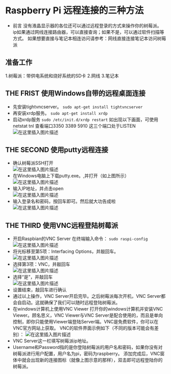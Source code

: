 # Raspberry Pi 远程连接的三种方法
- 前言
没有液晶显示器的各位还可以通过远程登录的方式来操作你的树莓派。
ip如果通过网线连接路由器，可以直接查询；如果不是，可以通过软件扫描等方式。
如果想要直接与笔记本相连访问请参考：网线直接连接笔记本访问树莓派
## 准备工作
1.树莓派：带供电系统和烧好系统的SD卡
2.网线
3.笔记本
## THE FRIST 使用Windows自带的远程桌面连接
   - 先安装tightvncserver。
     `sudo apt-get install tightvncserver`
   -  再安装xrdp服务。
       `sudo apt-get install xrdp`
   - 启动xrdp服务
       `sudo /etc/init.d/xrdp restart`
如出现以下画面，可使用 netstat tnl 查看端口3350 3389 5910 这三个端口处于LISTEN  
![在这里插入图片描述](https://img-blog.csdn.net/20181005195303868?watermark/2/text/aHR0cHM6Ly9ibG9nLmNzZG4ubmV0L3dlaXhpbl80MzAzMDg5Nw==/font/5a6L5L2T/fontsize/400/fill/I0JBQkFCMA==/dissolve/70)  
## THE SECOND 使用putty远程连接
- 确认树莓派SSH打开  
![在这里插入图片描述](https://img-blog.csdn.net/20181005195942505?watermark/2/text/aHR0cHM6Ly9ibG9nLmNzZG4ubmV0L3dlaXhpbl80MzAzMDg5Nw==/font/5a6L5L2T/fontsize/400/fill/I0JBQkFCMA==/dissolve/70)    
 - 在Windows电脑上下载putty.exe。,并打开（如上图所示）    
![在这里插入图片描述](https://img-blog.csdn.net/20181005200359862?watermark/2/text/aHR0cHM6Ly9ibG9nLmNzZG4ubmV0L3dlaXhpbl80MzAzMDg5Nw==/font/5a6L5L2T/fontsize/400/fill/I0JBQkFCMA==/dissolve/70)              
- 输入IP地址，并点击open    
![在这里插入图片描述](https://img-blog.csdn.net/20181005200809664?watermark/2/text/aHR0cHM6Ly9ibG9nLmNzZG4ubmV0L3dlaXhpbl80MzAzMDg5Nw==/font/5a6L5L2T/fontsize/400/fill/I0JBQkFCMA==/dissolve/70)    
 - 输入登录名和密码，按回车即可。然后就大功告成啦  
![在这里插入图片描述](https://img-blog.csdn.net/20181005201045773?watermark/2/text/aHR0cHM6Ly9ibG9nLmNzZG4ubmV0L3dlaXhpbl80MzAzMDg5Nw==/font/5a6L5L2T/fontsize/400/fill/I0JBQkFCMA==/dissolve/70)      
 ## THE THIRD 使用VNC远程登陆树莓派
 - 开启Raspbian的VNC Server
   在终端输入命令：
    `sudo raspi-config`
![在这里插入图片描述](https://img-blog.csdn.net/20181005202258915?watermark/2/text/aHR0cHM6Ly9ibG9nLmNzZG4ubmV0L3dlaXhpbl80MzAzMDg5Nw==/font/5a6L5L2T/fontsize/400/fill/I0JBQkFCMA==/dissolve/70)  
- 将光标移至第5项：Interfacing Options，并敲回车。  
![在这里插入图片描述](https://img-blog.csdn.net/20181005202529543?watermark/2/text/aHR0cHM6Ly9ibG9nLmNzZG4ubmV0L3dlaXhpbl80MzAzMDg5Nw==/font/5a6L5L2T/fontsize/400/fill/I0JBQkFCMA==/dissolve/70)  
- 选择第3项：VNC，并敲回车  
![在这里插入图片描述](https://img-blog.csdn.net/20181005202818746?watermark/2/text/aHR0cHM6Ly9ibG9nLmNzZG4ubmV0L3dlaXhpbl80MzAzMDg5Nw==/font/5a6L5L2T/fontsize/400/fill/I0JBQkFCMA==/dissolve/70)    
- 选择“是”，并敲回车  
![在这里插入图片描述](https://img-blog.csdn.net/20181005203007315?watermark/2/text/aHR0cHM6Ly9ibG9nLmNzZG4ubmV0L3dlaXhpbl80MzAzMDg5Nw==/font/5a6L5L2T/fontsize/400/fill/I0JBQkFCMA==/dissolve/70)  
- 设置结束，敲回车进行确认
- 通过以上操作，VNC Server开启完毕。之后树莓派每次开机，VNC Server都会自启动。这就确保了我们可以随时远程登陆树莓派。
 - 在windows计算机上使用VNC Viewer
打开你的windows计算机并安装VNC Viewer。顾名思义，VNC Viewer与VNC Server是配合使用的，而且是单向控制，即你只能使用Viewer端登陆Server端。VNC是免费软件，你可以在VNC官方网站上获取。 
VNC的软件界面示例如下（不同的版本可能会有差别）： 
![在这里插入图片描述](https://img-blog.csdn.net/20181005203409216?watermark/2/text/aHR0cHM6Ly9ibG9nLmNzZG4ubmV0L3dlaXhpbl80MzAzMDg5Nw==/font/5a6L5L2T/fontsize/400/fill/I0JBQkFCMA==/dissolve/70)  
- VNC Server这一栏填写树莓派ip地址。 
- Username和Password指的是你登陆树莓派的用户名和密码，如果你没有对树莓派进行用户配置，用户名为pi，密码为raspberry。 
添加完成后，VNC窗体中就会出现新的连接图标（就像上图示意的那样），双击即可远程登陆你的树莓派。





